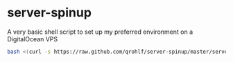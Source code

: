 server-spinup
=============

A very basic shell script to set up my preferred environment on a DigitalOcean VPS

```bash
bash <(curl -s https://raw.github.com/qrohlf/server-spinup/master/server-spinup.sh)
```
